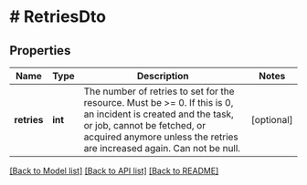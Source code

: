 # # RetriesDto

## Properties

Name | Type | Description | Notes
------------ | ------------- | ------------- | -------------
**retries** | **int** | The number of retries to set for the resource.  Must be &gt;&#x3D; 0. If this is 0, an incident is created and the task, or job, cannot be fetched, or acquired anymore unless the retries are increased again. Can not be null. | [optional]

[[Back to Model list]](../../README.md#models) [[Back to API list]](../../README.md#endpoints) [[Back to README]](../../README.md)
